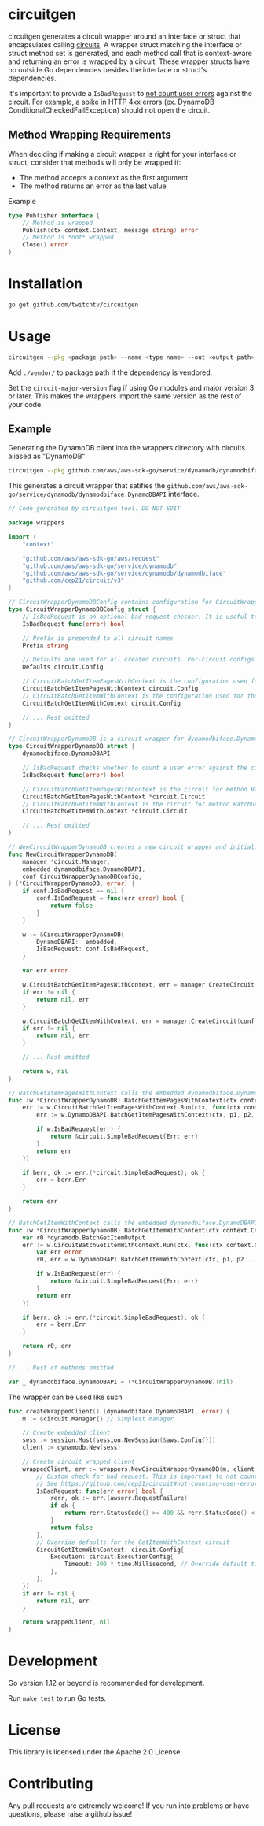 # circuitgen

circuitgen generates a circuit wrapper around an interface or struct that encapsulates calling [circuits](https://github.com/cep21/circuit).
A wrapper struct matching the interface or struct method set is generated, and each method call that is context-aware and returning an error is wrapped
by a circuit. These wrapper structs have no outside Go dependencies besides the interface or struct's dependencies.

It's important to provide a `IsBadRequest` to [not count user errors](https://github.com/cep21/circuit#not-counting-user-error-as-a-fault) against the circuit.
For example, a spike in HTTP 4xx errors (ex. DynamoDB ConditionalCheckedFailException) should not open the circuit.

## Method Wrapping Requirements

When deciding if making a circuit wrapper is right for your interface or struct, consider that methods will only be wrapped if:
* The method accepts a context as the first argument
* The method returns an error as the last value

Example
```go
type Publisher interface {
	// Method is wrapped
	Publish(ctx context.Context, message string) error
	// Method is *not* wrapped
	Close() error
}
```

# Installation

```bash
go get github.com/twitchtv/circuitgen
```

# Usage

```bash
circuitgen --pkg <package path> --name <type name> --out <output path> [--alias <alias>] [--circuit-major-version <circuit major version>]
```

Add `./vendor/` to package path if the dependency is vendored.

Set the `circuit-major-version` flag if using Go modules and major version 3 or later. This makes the wrappers import the same version as the rest of your code.

## Example

Generating the DynamoDB client into the wrappers directory with circuits aliased as "DynamoDB"

```bash
circuitgen --pkg github.com/aws/aws-sdk-go/service/dynamodb/dynamodbiface --name DynamoDBAPI --alias DynamoDB --out internal/wrappers --circuit-major-version 3
```

This generates a circuit wrapper that satifies the `github.com/aws/aws-sdk-go/service/dynamodb/dynamodbiface.DynamoDBAPI` interface.

```go
// Code generated by circuitgen tool. DO NOT EDIT

package wrappers

import (
	"context"

	"github.com/aws/aws-sdk-go/aws/request"
	"github.com/aws/aws-sdk-go/service/dynamodb"
	"github.com/aws/aws-sdk-go/service/dynamodb/dynamodbiface"
	"github.com/cep21/circuit/v3"
)

// CircuitWrapperDynamoDBConfig contains configuration for CircuitWrapperDynamoDB. All fields are optional
type CircuitWrapperDynamoDBConfig struct {
	// IsBadRequest is an optional bad request checker. It is useful to not count user errors as faults
	IsBadRequest func(error) bool

	// Prefix is prepended to all circuit names
	Prefix string

	// Defaults are used for all created circuits. Per-circuit configs override this
	Defaults circuit.Config

	// CircuitBatchGetItemPagesWithContext is the configuration used for the BatchGetItemPagesWithContext circuit. This overrides values set by Defaults
	CircuitBatchGetItemPagesWithContext circuit.Config
	// CircuitBatchGetItemWithContext is the configuration used for the BatchGetItemWithContext circuit. This overrides values set by Defaults
	CircuitBatchGetItemWithContext circuit.Config

	// ... Rest omitted
}

// CircuitWrapperDynamoDB is a circuit wrapper for dynamodbiface.DynamoDBAPI
type CircuitWrapperDynamoDB struct {
	dynamodbiface.DynamoDBAPI

	// IsBadRequest checks whether to count a user error against the circuit. It is recommended to set this
	IsBadRequest func(error) bool

	// CircuitBatchGetItemPagesWithContext is the circuit for method BatchGetItemPagesWithContext
	CircuitBatchGetItemPagesWithContext *circuit.Circuit
	// CircuitBatchGetItemWithContext is the circuit for method BatchGetItemWithContext
	CircuitBatchGetItemWithContext *circuit.Circuit

	// ... Rest omitted
}

// NewCircuitWrapperDynamoDB creates a new circuit wrapper and initializes circuits
func NewCircuitWrapperDynamoDB(
	manager *circuit.Manager,
	embedded dynamodbiface.DynamoDBAPI,
	conf CircuitWrapperDynamoDBConfig,
) (*CircuitWrapperDynamoDB, error) {
	if conf.IsBadRequest == nil {
		conf.IsBadRequest = func(err error) bool {
			return false
		}
	}

	w := &CircuitWrapperDynamoDB{
		DynamoDBAPI:  embedded,
		IsBadRequest: conf.IsBadRequest,
	}

	var err error

	w.CircuitBatchGetItemPagesWithContext, err = manager.CreateCircuit(conf.Prefix+"DynamoDB.BatchGetItemPagesWithContext", conf.CircuitBatchGetItemPagesWithContext, conf.Defaults)
	if err != nil {
		return nil, err
	}

	w.CircuitBatchGetItemWithContext, err = manager.CreateCircuit(conf.Prefix+"DynamoDB.BatchGetItemWithContext", conf.CircuitBatchGetItemWithContext, conf.Defaults)
	if err != nil {
		return nil, err
	}

	// ... Rest omitted

	return w, nil
}

// BatchGetItemPagesWithContext calls the embedded dynamodbiface.DynamoDBAPI's method BatchGetItemPagesWithContext with CircuitBatchGetItemPagesWithContext
func (w *CircuitWrapperDynamoDB) BatchGetItemPagesWithContext(ctx context.Context, p1 *dynamodb.BatchGetItemInput, p2 func(*dynamodb.BatchGetItemOutput, bool) bool, p3 ...request.Option) error {
	err := w.CircuitBatchGetItemPagesWithContext.Run(ctx, func(ctx context.Context) error {
		err := w.DynamoDBAPI.BatchGetItemPagesWithContext(ctx, p1, p2, p3...)

		if w.IsBadRequest(err) {
			return &circuit.SimpleBadRequest{Err: err}
		}
		return err
	})

	if berr, ok := err.(*circuit.SimpleBadRequest); ok {
		err = berr.Err
	}

	return err
}

// BatchGetItemWithContext calls the embedded dynamodbiface.DynamoDBAPI's method BatchGetItemWithContext with CircuitBatchGetItemWithContext
func (w *CircuitWrapperDynamoDB) BatchGetItemWithContext(ctx context.Context, p1 *dynamodb.BatchGetItemInput, p2 ...request.Option) (*dynamodb.BatchGetItemOutput, error) {
	var r0 *dynamodb.BatchGetItemOutput
	err := w.CircuitBatchGetItemWithContext.Run(ctx, func(ctx context.Context) error {
		var err error
		r0, err = w.DynamoDBAPI.BatchGetItemWithContext(ctx, p1, p2...)

		if w.IsBadRequest(err) {
			return &circuit.SimpleBadRequest{Err: err}
		}
		return err
	})

	if berr, ok := err.(*circuit.SimpleBadRequest); ok {
		err = berr.Err
	}

	return r0, err
}

// ... Rest of methods omitted

var _ dynamodbiface.DynamoDBAPI = (*CircuitWrapperDynamoDB)(nil)
```

The wrapper can be used like such

```go
func createWrappedClient() (dynamodbiface.DynamoDBAPI, error) {
	m := &circuit.Manager{} // Simplest manager

	// Create embedded client
	sess := session.Must(session.NewSession(&aws.Config{}))
	client := dynamodb.New(sess)

	// Create circuit wrapped client
	wrappedClient, err := wrappers.NewCircuitWrapperDynamoDB(m, client, wrappers.CircuitWrapperDynamoDBConfig{
		// Custom check for bad request. This is important to not count user errors as faults.
		// See https://github.com/cep21/circuit#not-counting-user-error-as-a-fault
		IsBadRequest: func(err error) bool {
			rerr, ok := err.(awserr.RequestFailure)
			if ok {
				return rerr.StatusCode() >= 400 && rerr.StatusCode() < 500
			}
			return false
		},
		// Override defaults for the GetItemWithContext circuit
		CircuitGetItemWithContext: circuit.Config{
			Execution: circuit.ExecutionConfig{
				Timeout: 200 * time.Millisecond, // Override default timeout
			},
		},
	})
	if err != nil {
		return nil, err
	}

	return wrappedClient, nil
}
```

# Development

Go version 1.12 or beyond is recommended for development.

Run `make test` to run Go tests.

# License

This library is licensed under the Apache 2.0 License. 

# Contributing

Any pull requests are extremely welcome! If you run into problems or have questions, please raise a github issue!

